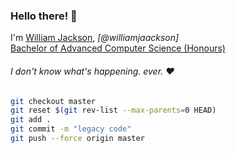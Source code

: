 ### Hello there! 👋

I'm [William Jackson](https://www.jaackson.com/), *[@williamjaackson]*<br>
<ins>Bachelor of Advanced Computer Science (Honours)</ins>

###### I don't know what's happening. ever. ❤️

```sh
git checkout master
git reset $(git rev-list --max-parents=0 HEAD)
git add .
git commit -m "legacy code"
git push --force origin master
```
